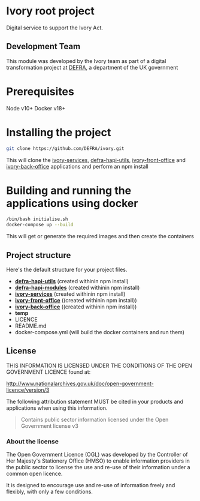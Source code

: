 # Ivory root project

Digital service to support the Ivory Act.

## Development Team

This module was developed by the Ivory team as part of a digital transformation project at [DEFRA](https://www.gov.uk/government/organisations/department-for-environment-food-rural-affairs), a department of the UK government

# Prerequisites

Node v10+
Docker v18+

# Installing the project

```bash
git clone https://github.com/DEFRA/ivory.git
```

This will clone the [ivory-services](https://github.com/DEFRA/ivory-services), [defra-hapi-utils](https://github.com/DEFRA/defra-hapi-utils), [ivory-front-office](https://github.com/DEFRA/ivory-front-office) and [ivory-back-office](https://github.com/DEFRA/ivory-back-office) applications and perform an npm install

# Building and running the applications using docker

```bash
/bin/bash initialise.sh
docker-compose up --build
```

This will get or generate the required images and then create the containers

## Project structure

Here's the default structure for your project files.

* **[defra-hapi-utils](https://github.com/DEFRA/defra-hapi-utils)** (created withinin npm install)
* **[defra-hapi-modules](https://github.com/DEFRA/defra-hapi-modules)** (created withinin npm install)
* **[ivory-services](https://github.com/DEFRA/ivory-services)** (created withinin npm install)
* **[ivory-front-office](https://github.com/DEFRA/ivory-front-office)** ((created withinin npm install))
* **[ivory-back-office](https://github.com/DEFRA/ivory-back-office)** ((created withinin npm install))
* **temp**
* LICENCE
* README.md
* docker-compose.yml (will build the docker containers and run them)

## License

THIS INFORMATION IS LICENSED UNDER THE CONDITIONS OF THE OPEN GOVERNMENT LICENCE found at:

<http://www.nationalarchives.gov.uk/doc/open-government-licence/version/3>

The following attribution statement MUST be cited in your products and applications when using this information.

>Contains public sector information licensed under the Open Government license v3

### About the license

The Open Government Licence (OGL) was developed by the Controller of Her Majesty's Stationery Office (HMSO) to enable information providers in the public sector to license the use and re-use of their information under a common open licence.

It is designed to encourage use and re-use of information freely and flexibly, with only a few conditions.

